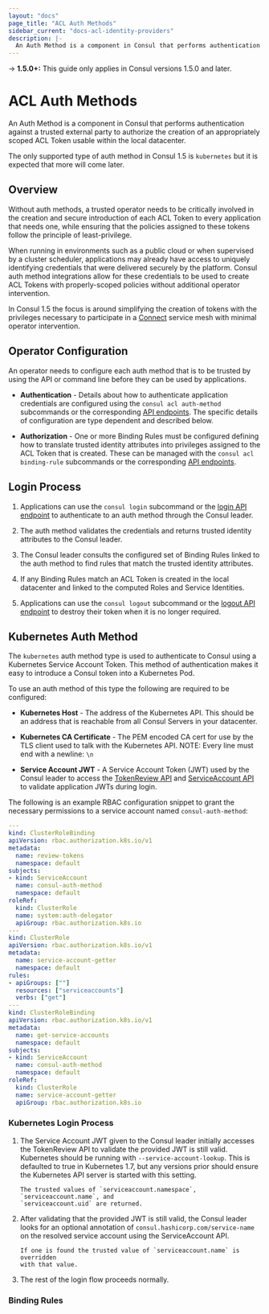 ```yaml
---
layout: "docs"
page_title: "ACL Auth Methods"
sidebar_current: "docs-acl-identity-providers"
description: |-
  An Auth Method is a component in Consul that performs authentication against a trusted external party to authorize the creation of an appropriately scoped ACL Token usable within the local datacenter.
---
```


-> **1.5.0+:**  This guide only applies in Consul versions 1.5.0 and later.

# ACL Auth Methods

An Auth Method is a component in Consul that performs authentication against a
trusted external party to authorize the creation of an appropriately scoped ACL
Token usable within the local datacenter.

The only supported type of auth method in Consul 1.5 is `kubernetes`
but it is expected that more will come later.

## Overview

Without auth methods, a trusted operator needs to be critically involved in the
creation and secure introduction of each ACL Token to every application that
needs one, while ensuring that the policies assigned to these tokens follow the
principle of least-privilege.

When running in environments such as a public cloud or when supervised by a
cluster scheduler, applications may already have access to uniquely identifying
credentials that were delivered securely by the platform. Consul auth method
integrations allow for these credentials to be used to create ACL Tokens with
properly-scoped policies without additional operator intervention.

In Consul 1.5 the focus is around simplifying the creation of tokens with the
privileges necessary to participate in a [Connect](/docs/connect/index.html)
service mesh with minimal operator intervention.

## Operator Configuration

An operator needs to configure each auth method that is to be trusted by
using the API or command line before they can be used by applications.

* **Authentication** - Details about how to authenticate application
  credentials are configured using the `consul acl auth-method` subcommands or
  the corresponding [API endpoints](/api/acl/auth-methods.html). The specific
  details of configuration are type dependent and described below.

* **Authorization** - One or more Binding Rules must be configured defining how
  to translate trusted identity attributes into privileges assigned to the ACL
  Token that is created. These can be managed with the `consul acl
  binding-rule` subcommands or the corresponding [API
  endpoints](/api/acl/binding-rules.html).

## Login Process

1. Applications can use the `consul login` subcommand or the [login API
   endpoint](/api/acl/acl.html#login-to-auth-method) to authenticate to an auth
   method through the Consul leader.

2. The auth method validates the credentials and returns trusted identity
   attributes to the Consul leader.

3. The Consul leader consults the configured set of Binding Rules linked to the
   auth method to find rules that match the trusted identity attributes.

4. If any Binding Rules match an ACL Token is created in the local datacenter
   and linked to the computed Roles and Service Identities.

5. Applications can use the `consul logout` subcommand or the [logout API
   endpoint](/api/acl/acl.html#logout-from-auth-method) to destroy their token
   when it is no longer required.

## Kubernetes Auth Method

The `kubernetes` auth method type is used to authenticate to Consul using a
Kubernetes Service Account Token. This method of authentication makes it easy
to introduce a Consul token into a Kubernetes Pod.

To use an auth method of this type the following are required to be configured:

* **Kubernetes Host** - The address of the Kubernetes API. This should be an
  address that is reachable from all Consul Servers in your datacenter.

* **Kubernetes CA Certificate** - The PEM encoded CA cert for use by the TLS
  client used to talk with the Kubernetes API. NOTE: Every line must end with a
  newline: `\n`

* **Service Account JWT** - A Service Account Token (JWT) used by the Consul
  leader to access the [TokenReview API](https://kubernetes.io/docs/reference/generated/kubernetes-api/v1.11/#create-tokenreview-v1-authentication-k8s-io)
  and [ServiceAccount API](https://kubernetes.io/docs/reference/generated/kubernetes-api/v1.11/#read-serviceaccount-v1-core)
  to validate application JWTs during login. 

The following is an example RBAC configuration snippet to grant the necessary
permissions to a service account named `consul-auth-method`:

```yaml
---
kind: ClusterRoleBinding
apiVersion: rbac.authorization.k8s.io/v1
metadata:
  name: review-tokens
  namespace: default
subjects:
- kind: ServiceAccount
  name: consul-auth-method
  namespace: default
roleRef:
  kind: ClusterRole
  name: system:auth-delegator
  apiGroup: rbac.authorization.k8s.io
---
kind: ClusterRole
apiVersion: rbac.authorization.k8s.io/v1
metadata:
  name: service-account-getter
  namespace: default
rules:
- apiGroups: [""]
  resources: ["serviceaccounts"]
  verbs: ["get"]
---
kind: ClusterRoleBinding
apiVersion: rbac.authorization.k8s.io/v1
metadata:
  name: get-service-accounts
  namespace: default
subjects:
- kind: ServiceAccount
  name: consul-auth-method
  namespace: default
roleRef:
  kind: ClusterRole
  name: service-account-getter
  apiGroup: rbac.authorization.k8s.io
```

### Kubernetes Login Process

1. The Service Account JWT given to the Consul leader initially accesses the
   TokenReview API to validate the provided JWT is still valid. Kubernetes
   should be running with `--service-account-lookup`. This is defaulted to true
   in Kubernetes 1.7, but any versions prior should ensure the Kubernetes API
   server is started with this setting. 

       The trusted values of `serviceaccount.namespace`, `serviceaccount.name`, and
       `serviceaccount.uid` are returned.

2. After validating that the provided JWT is still valid, the Consul leader
   looks for an optional annotation of `consul.hashicorp.com/service-name` on
   the resolved service account using the ServiceAccount API.

       If one is found the trusted value of `serviceaccount.name` is overridden
       with that value.

3. The rest of the login flow proceeds normally.

### Binding Rules




